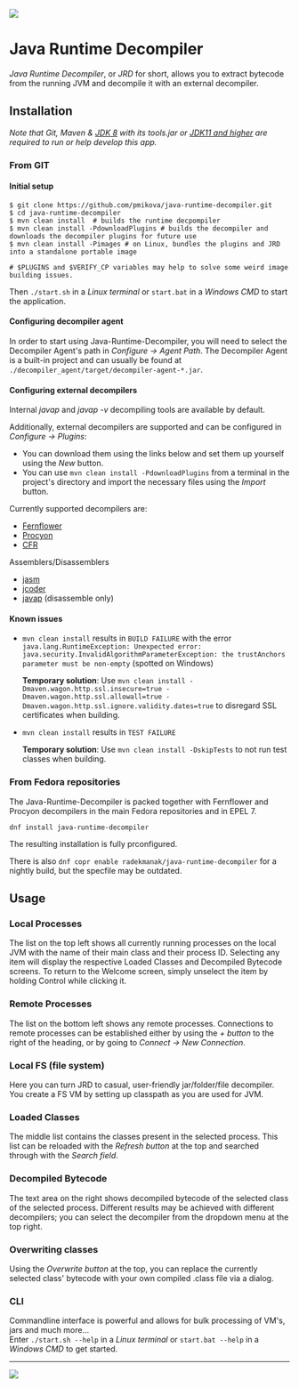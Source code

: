 <a href="https://copr.fedorainfracloud.org/coprs/radekmanak/java-runtime-decompiler/package/java-runtime-decompiler/"><img src="https://copr.fedorainfracloud.org/coprs/radekmanak/java-runtime-decompiler/package/java-runtime-decompiler/status_image/last_build.png" /></a>
# Java Runtime Decompiler
*Java Runtime Decompiler*, or *JRD* for short, allows you to extract bytecode from the running JVM and decompile it with an external decompiler.
## Installation
*Note that Git, Maven & [JDK 8](https://adoptopenjdk.net/) with its tools.jar or [JDK11 and higher](https://adoptopenjdk.net/) are required to run or help develop this app.*
### From GIT
#### Initial setup
```
$ git clone https://github.com/pmikova/java-runtime-decompiler.git
$ cd java-runtime-decompiler
$ mvn clean install  # builds the runtime decpompiler
$ mvn clean install -PdownloadPlugins # builds the decompiler and downloads the decompiler plugins for future use
$ mvn clean install -Pimages # on Linux, bundles the plugins and JRD into a standalone portable image

# $PLUGINS and $VERIFY_CP variables may help to solve some weird image building issues.
```
Then `./start.sh` in a *Linux terminal* or `start.bat` in a *Windows CMD* to start the application.
#### Configuring decompiler agent
In order to start using Java-Runtime-Decompiler, you will need to select the Decompiler Agent's path in *Configure → Agent Path*.
The Decompiler Agent is a built-in project and can usually be found at `./decompiler_agent/target/decompiler-agent-*.jar`.
#### Configuring external decompilers
Internal *javap* and *javap -v* decompiling tools are available by default.

Additionally, external decompilers are supported and can be configured in *Configure → Plugins*:
* You can download them using the links below and set them up yourself using the *New* button.
* You can use `mvn clean install -PdownloadPlugins` from a terminal in the project's directory and import the necessary files using the *Import* button.

Currently supported decompilers are:
* [Fernflower](https://github.com/JetBrains/intellij-community/tree/master/plugins/java-decompiler/engine)
* [Procyon](https://bitbucket.org/mstrobel/procyon/downloads/)
* [CFR](https://github.com/leibnitz27/cfr/)

Assemblers/Disassemblers
* [jasm](https://github.com/openjdk/asmtools)
* [jcoder](https://github.com/openjdk/asmtools)
* [javap](https://github.com/openjdk/jdk) (disassemble only)
#### Known issues
* `mvn clean install` results in `BUILD FAILURE` with the error
`java.lang.RuntimeException: Unexpected error: java.security.InvalidAlgorithmParameterException: the trustAnchors parameter must be non-empty`
(spotted on Windows)

   **Temporary solution**: Use `mvn clean install -Dmaven.wagon.http.ssl.insecure=true -Dmaven.wagon.http.ssl.allowall=true -Dmaven.wagon.http.ssl.ignore.validity.dates=true`
   to disregard SSL certificates when building.
* `mvn clean install` results in `TEST FAILURE`

   **Temporary solution**: Use `mvn clean install -DskipTests` to not run test classes when building.
### From Fedora repositories
The Java-Runtime-Decompiler is packed together with Fernflower and Procyon decompilers in the main Fedora repositories and in EPEL 7.
```
dnf install java-runtime-decompiler
```
The resulting installation is fully prconfigured.

There is also `dnf copr enable radekmanak/java-runtime-decompiler` for a nightly build, but the specfile may be outdated.
## Usage
### Local Processes
The list on the top left shows all currently running processes on the local JVM with the name of their main class and their process ID.
Selecting any item will display the respective Loaded Classes and Decompiled Bytecode screens.
To return to the Welcome screen, simply unselect the item by holding Control while clicking it.
### Remote Processes
The list on the bottom left shows any remote processes.
Connections to remote processes can be established either by using the *+ button* to the right of the heading, or by going to *Connect → New Connection*.
### Local FS (file system)
Here you can turn JRD to casual, user-friendly jar/folder/file decompiler. You create a FS VM by setting up classpath as you are used for JVM.
### Loaded Classes
The middle list contains the classes present in the selected process.
This list can be reloaded with the *Refresh button* at the top and searched through with the *Search field*.
### Decompiled Bytecode
The text area on the right shows decompiled bytecode of the selected class of the selected process.
Different results may be achieved with different decompilers; you can select the decompiler from the dropdown menu at the top right.
### Overwriting classes
Using the *Overwrite button* at the top, you can replace the currently selected class' bytecode with your own compiled .class file via a dialog.
### CLI
Commandline interface is powerful and allows for bulk processing of VM's, jars and much more...\
Enter `./start.sh --help` in a *Linux terminal* or `start.bat --help` in a *Windows CMD* to get started.

___
![](https://user-images.githubusercontent.com/47597303/63510098-01977e00-c4de-11e9-8a72-24cec35bbc79.png)
